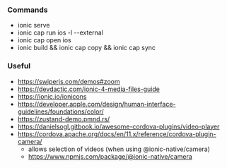 
### Commands
- ionic serve
- ionic cap run ios -l --external
- ionic cap open ios
- ionic build && ionic cap copy && ionic cap sync

### Useful
- https://swiperjs.com/demos#zoom
- https://devdactic.com/ionic-4-media-files-guide
- https://ionic.io/ionicons
- https://developer.apple.com/design/human-interface-guidelines/foundations/color/
- https://zustand-demo.pmnd.rs/
- https://danielsogl.gitbook.io/awesome-cordova-plugins/video-player
- https://cordova.apache.org/docs/en/11.x/reference/cordova-plugin-camera/
    - allows selection of videos (when using @ionic-native/camera)
    - https://www.npmjs.com/package/@ionic-native/camera